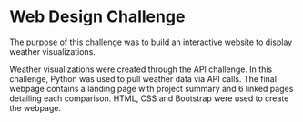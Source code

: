 # Web Design Challenge

The purpose of this challenge was to build an interactive website to display weather visualizations.

Weather visualizations were created through the API challenge. In this challenge, Python was used to pull weather data via API calls. The final webpage contains a landing page with project summary and 6 linked pages detailing each comparison. HTML, CSS and Bootstrap were used to create the webpage.